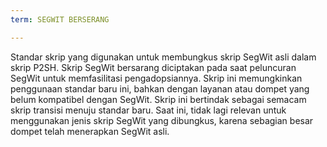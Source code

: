 ```yaml
---
term: SEGWIT BERSERANG

---
```

Standar skrip yang digunakan untuk membungkus skrip SegWit asli dalam skrip P2SH. Skrip SegWit bersarang diciptakan pada saat peluncuran SegWit untuk memfasilitasi pengadopsiannya. Skrip ini memungkinkan penggunaan standar baru ini, bahkan dengan layanan atau dompet yang belum kompatibel dengan SegWit. Skrip ini bertindak sebagai semacam skrip transisi menuju standar baru. Saat ini, tidak lagi relevan untuk menggunakan jenis skrip SegWit yang dibungkus, karena sebagian besar dompet telah menerapkan SegWit asli.